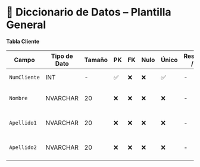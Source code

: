 # 📘 Diccionario de Datos – Plantilla General

**Tabla Cliente**

| Campo           | Tipo de Dato | Tamaño | PK  | FK  | Nulo | Único | Restricciones / CHECK                      | Referencia a                    | Descripción                             |
|----------------|--------------|--------|-----|-----|------|--------|--------------------------------------------|----------------------------------|-----------------------------------------|
| `NumCliente`    | INT          | -      | ✅  | ❌  | ❌   | ✅        | -                                       | -                                | Identificador del cliente               |
| `Nombre`        | NVARCHAR      | 20    | ❌  | ❌  | ❌   | ❌        | -                                       | -                                | Nombre completo del cliente             |
| `Apellido1`     | NVARCHAR     | 20      | ❌  | ❌  | ❌   | ❌       | -                                       | -                                | Apellido paterno del cliente            | -
| `Apellido2`     | NVARCHAR     | 20    | ❌  | ❌  | ❌   | ❌         | -                                       | -                                | Apellido materno del cliente            | -
